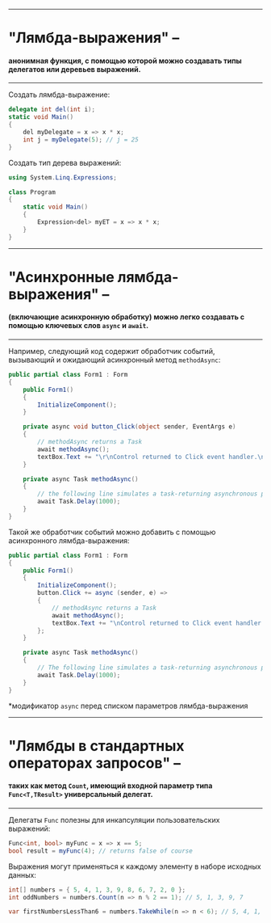 ﻿___________________________________________________________________________________________

# "Лямбда-выражения" – 
#### анонимная функция, с помощью которой можно создавать типы делегатов или деревьев выражений. ####
___________________________________________________________________________________________

Создать лямбда-выражение:
```c#
delegate int del(int i);
static void Main()
{
    del myDelegate = x => x * x;
    int j = myDelegate(5); // j = 25
}
```

Создать тип дерева выражений:
```c#
using System.Linq.Expressions;

class Program
{
    static void Main()
    {
        Expression<del> myET = x => x * x;
    }
}
```
___________________________________________________________________________________________

# "Асинхронные лямбда-выражения" – 
#### (включающие асинхронную обработку) можно легко создавать с помощью ключевых слов ```async``` и ```await```. ####
___________________________________________________________________________________________

Например, следующий код содержит обработчик событий, вызывающий и ожидающий асинхронный
метод ```methodAsync```:
```c#
public partial class Form1 : Form
{
    public Form1()
    {
        InitializeComponent();
    }

    private async void button_Click(object sender, EventArgs e)
    {
        // methodAsync returns a Task
        await methodAsync();
        textBox.Text += "\r\nControl returned to Click event handler.\n";
    }

    private async Task methodAsync()
    {
        // the following line simulates a task-returning asynchronous process
        await Task.Delay(1000);
    }
}
```

Такой же обработчик событий можно добавить с помощью асинхронного лямбда-выражения:
```c#
public partial class Form1 : Form
{
    public Form1()
    {
        InitializeComponent();
        button.Click += async (sender, e) =>
        {
            // methodAsync returns a Task
            await methodAsync();
            textBox.Text += "\nControl returned to Click event handler.\n";
        };
    }

    private async Task methodAsync()
    {
        // The following line simulates a task-returning asynchronous process
        await Task.Delay(1000);
    }
}
```
*модификатор ```async``` перед списком параметров лямбда-выражения
___________________________________________________________________________________________
# "Лямбды в стандартных операторах запросов" – 
#### таких как метод ```Count```, имеющий входной параметр типа ```Func<T,TResult>``` универсальный делегат. ####
___________________________________________________________________________________________

Делегаты ```Func``` полезны для инкапсуляции пользовательских выражений:
```c#
Func<int, bool> myFunc = x => x == 5;
bool result = myFunc(4); // returns false of course
```
Выражения могут применяться к каждому элементу в наборе исходных данных:
```c#
int[] numbers = { 5, 4, 1, 3, 9, 8, 6, 7, 2, 0 };
int oddNumbers = numbers.Count(n => n % 2 == 1); // 5, 1, 3, 9, 7
```

```c#
var firstNumbersLessThan6 = numbers.TakeWhile(n => n < 6); // 5, 4, 1, 3
```
